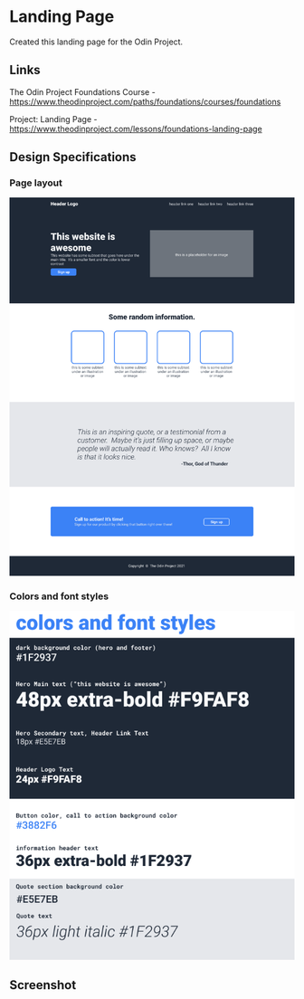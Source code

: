 # Landing Page

Created this landing page for the Odin Project.

## Links

The Odin Project Foundations Course - https://www.theodinproject.com/paths/foundations/courses/foundations

Project: Landing Page - https://www.theodinproject.com/lessons/foundations-landing-page

## Design Specifications

### Page layout

![Page layout](img/01.png)

### Colors and font styles

![Colors and font styles](img/02.png)

## Screenshot



